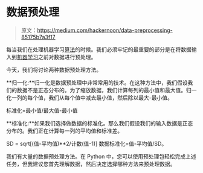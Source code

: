 # 数据预处理

> 原文：<https://medium.com/hackernoon/data-preprocessing-85175b7a3f17>

每当我们在处理机器学习[算法](https://hackernoon.com/tagged/algorithm)的时候。我们必须牢记的最重要的部分是在将数据输入到[机器学习](https://hackernoon.com/tagged/machine-learning)之前对数据进行预处理。

今天，我们将讨论两种数据预处理方法。

**归一化:**归一化是数据预处理中非常常用的技术。在这种方法中，我们假设我们的数据不是正态分布的。为了缩放数据，我们计算每列的最小值和最大值。归一化一列的每个值，我们从每个值中减去最小值，然后除以最大-最小值。

标准化=最小值/最大值-最小值

**标准化:**如果我们选择做数据的标准化。那么我们假设我们的输入数据是正态分布的。我们正在计算每一列的平均值和标准差。

SD = sqrt[(值-平均值)**2/计数(值-1)]
数据标准化=值-平均值/SD。

我们有大量的数据预处理方法。在 Python 中，您可以使用预处理包轻松完成上述任务，但我建议您首先理解数据，然后决定选择哪种方法来预处理数据。